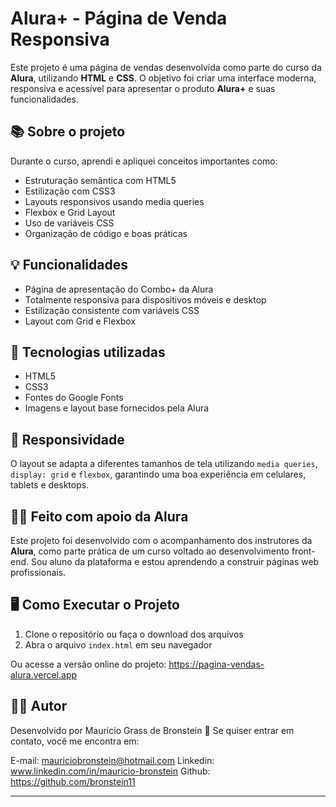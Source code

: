 # Alura+ - Página de Venda Responsiva

Este projeto é uma página de vendas desenvolvida como parte do curso da **Alura**, utilizando **HTML** e **CSS**. O objetivo foi criar uma interface moderna, responsiva e acessível para apresentar o produto **Alura+** e suas funcionalidades.

## 📚 Sobre o projeto

Durante o curso, aprendi e apliquei conceitos importantes como:

- Estruturação semântica com HTML5
- Estilização com CSS3
- Layouts responsivos usando media queries
- Flexbox e Grid Layout
- Uso de variáveis CSS
- Organização de código e boas práticas

## 💡 Funcionalidades

- Página de apresentação do Combo+ da Alura
- Totalmente responsiva para dispositivos móveis e desktop
- Estilização consistente com variáveis CSS
- Layout com Grid e Flexbox

## 🧪 Tecnologias utilizadas

- HTML5
- CSS3
- Fontes do Google Fonts
- Imagens e layout base fornecidos pela Alura

## 📱 Responsividade

O layout se adapta a diferentes tamanhos de tela utilizando `media queries`, `display: grid` e `flexbox`, garantindo uma boa experiência em celulares, tablets e desktops.

## 👨‍🏫 Feito com apoio da Alura

Este projeto foi desenvolvido com o acompanhamento dos instrutores da **Alura**, como parte prática de um curso voltado ao desenvolvimento front-end. Sou aluno da plataforma e estou aprendendo a construir páginas web profissionais.

## 🖥️ Como Executar o Projeto

1. Clone o repositório ou faça o download dos arquivos
2. Abra o arquivo `index.html` em seu navegador

Ou acesse a versão online do projeto: https://pagina-vendas-alura.vercel.app

## 👩‍💻 Autor
Desenvolvido por Mauricio Grass de Bronstein 👋
Se quiser entrar em contato, você me encontra em:

E-mail: mauriciobronstein@hotmail.com
Linkedin: www.linkedin.com/in/mauricio-bronstein
Github: https://github.com/bronstein11

---

